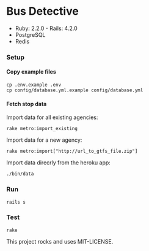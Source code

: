# Bus Detective

* Ruby: 2.2.0 - Rails: 4.2.0
* PostgreSQL
* Redis

### Setup

#### Copy example files
    cp .env.example .env
    cp config/database.yml.example config/database.yml

#### Fetch stop data

Import data for all existing agencies:

    rake metro:import_existing

Import data for a new agency:

    rake metro:import["http://url_to_gtfs_file.zip"]

Import data direcrly from the heroku app:

    ./bin/data

### Run

    rails s

### Test

    rake

This project rocks and uses MIT-LICENSE.
